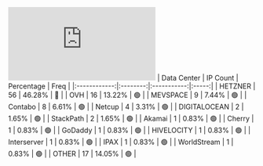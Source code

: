 ![Diagramm](https://github.com/obajay/StateSync-snapshots/blob/main/Projects/Quicksilver/1/README.md)
| Data Center | IP Count | Percentage | Freq |
|:------------:|:--------:|:-----------:|:-----:|
| HETZNER | 56 | 46.28% | 🔴 |
| OVH | 16 | 13.22% | 🟢 |
| MEVSPACE | 9 | 7.44% | 🟢 |
| Contabo | 8 | 6.61% | 🟢 |
| Netcup | 4 | 3.31% | 🟢 |
| DIGITALOCEAN | 2 | 1.65% | 🟢 |
| StackPath | 2 | 1.65% | 🟢 |
| Akamai | 1 | 0.83% | 🟢 |
| Cherry | 1 | 0.83% | 🟢 |
| GoDaddy | 1 | 0.83% | 🟢 |
| HIVELOCITY | 1 | 0.83% | 🟢 |
| Interserver | 1 | 0.83% | 🟢 |
| IPAX | 1 | 0.83% | 🟢 |
| WorldStream | 1 | 0.83% | 🟢 |
| OTHER | 17 | 14.05% | 🟢 |